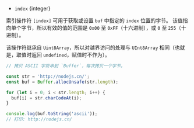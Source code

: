 <!-- YAML
type: property
name: [index]
-->

* `index` {integer}

索引操作符 `[index]` 可用于获取或设置 `buf` 中指定的 `index` 位置的字节。
该值指向单个字节，所以有效的值的范围是 `0x00` 至 `0xFF`（十六进制），或 `0` 至 `255`（十进制）。

该操作符继承自 `Uint8Array`，所以对越界访问的处理与 `UInt8Array` 相同（也就是，取值时返回 `undefined`，赋值时不作为）。

```js
// 拷贝 ASCII 字符串到 `Buffer`，每次拷贝一个字节。

const str = 'http://nodejs.cn/';
const buf = Buffer.allocUnsafe(str.length);

for (let i = 0; i < str.length; i++) {
  buf[i] = str.charCodeAt(i);
}

console.log(buf.toString('ascii'));
// 打印: http://nodejs.cn/
```

